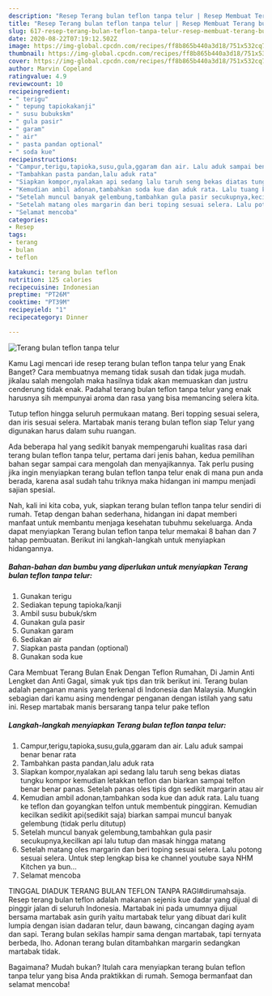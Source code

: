 ```yaml
---
description: "Resep Terang bulan teflon tanpa telur | Resep Membuat Terang bulan teflon tanpa telur Yang Paling Enak"
title: "Resep Terang bulan teflon tanpa telur | Resep Membuat Terang bulan teflon tanpa telur Yang Paling Enak"
slug: 617-resep-terang-bulan-teflon-tanpa-telur-resep-membuat-terang-bulan-teflon-tanpa-telur-yang-paling-enak
date: 2020-08-22T07:19:12.502Z
image: https://img-global.cpcdn.com/recipes/ff8b865b440a3d18/751x532cq70/terang-bulan-teflon-tanpa-telur-foto-resep-utama.jpg
thumbnail: https://img-global.cpcdn.com/recipes/ff8b865b440a3d18/751x532cq70/terang-bulan-teflon-tanpa-telur-foto-resep-utama.jpg
cover: https://img-global.cpcdn.com/recipes/ff8b865b440a3d18/751x532cq70/terang-bulan-teflon-tanpa-telur-foto-resep-utama.jpg
author: Marvin Copeland
ratingvalue: 4.9
reviewcount: 10
recipeingredient:
- " terigu"
- " tepung tapiokakanji"
- " susu bubukskm"
- " gula pasir"
- " garam"
- " air"
- " pasta pandan optional"
- " soda kue"
recipeinstructions:
- "Campur,terigu,tapioka,susu,gula,ggaram dan air. Lalu aduk sampai benar benar rata"
- "Tambahkan pasta pandan,lalu aduk rata"
- "Siapkan kompor,nyalakan api sedang lalu taruh seng bekas diatas tungku kompor kemudian letakkan teflon dan biarkan sampai telfon benar benar panas. Setelah panas oles tipis dgn sedikit margarin atau air"
- "Kemudian ambil adonan,tambahkan soda kue dan aduk rata. Lalu tuang ke teflon dan goyangkan telfon untuk membentuk pinggiran. Kemudian kecilkan sedikit api(sedikit saja) biarkan sampai muncul banyak gelembung (tidak perlu ditutup)"
- "Setelah muncul banyak gelembung,tambahkan gula pasir secukupnya,kecilkan api lalu tutup dan masak hingga matang"
- "Setelah matang oles margarin dan beri toping sesuai selera. Lalu potong sesuai selera. Untuk step lengkap bisa ke channel youtube saya NHM Kitchen ya bun..."
- "Selamat mencoba"
categories:
- Resep
tags:
- terang
- bulan
- teflon

katakunci: terang bulan teflon 
nutrition: 125 calories
recipecuisine: Indonesian
preptime: "PT26M"
cooktime: "PT39M"
recipeyield: "1"
recipecategory: Dinner

---
```



![Terang bulan teflon tanpa telur](https://img-global.cpcdn.com/recipes/ff8b865b440a3d18/751x532cq70/terang-bulan-teflon-tanpa-telur-foto-resep-utama.jpg)

Kamu Lagi mencari ide resep terang bulan teflon tanpa telur yang Enak Banget? Cara membuatnya memang tidak susah dan tidak juga mudah. jikalau salah mengolah maka hasilnya tidak akan memuaskan dan justru cenderung tidak enak. Padahal terang bulan teflon tanpa telur yang enak harusnya sih mempunyai aroma dan rasa yang bisa memancing selera kita.

Tutup teflon hingga seluruh permukaan matang. Beri topping sesuai selera, dan iris sesuai selera. Martabak manis terang bulan teflon siap Telur yang digunakan harus dalam suhu ruangan.

Ada beberapa hal yang sedikit banyak mempengaruhi kualitas rasa dari terang bulan teflon tanpa telur, pertama dari jenis bahan, kedua pemilihan bahan segar sampai cara mengolah dan menyajikannya. Tak perlu pusing jika ingin menyiapkan terang bulan teflon tanpa telur enak di mana pun anda berada, karena asal sudah tahu triknya maka hidangan ini mampu menjadi sajian spesial.


Nah, kali ini kita coba, yuk, siapkan terang bulan teflon tanpa telur sendiri di rumah. Tetap dengan bahan sederhana, hidangan ini dapat memberi manfaat untuk membantu menjaga kesehatan tubuhmu sekeluarga. Anda dapat menyiapkan Terang bulan teflon tanpa telur memakai 8 bahan dan 7 tahap pembuatan. Berikut ini langkah-langkah untuk menyiapkan hidangannya.

<!--inarticleads1-->

##### Bahan-bahan dan bumbu yang diperlukan untuk menyiapkan Terang bulan teflon tanpa telur:

1. Gunakan  terigu
1. Sediakan  tepung tapioka/kanji
1. Ambil  susu bubuk/skm
1. Gunakan  gula pasir
1. Gunakan  garam
1. Sediakan  air
1. Siapkan  pasta pandan (optional)
1. Gunakan  soda kue


Cara Membuat Terang Bulan Enak Dengan Teflon Rumahan, Di Jamin Anti Lengket dan Anti Gagal, simak yuk tips dan trik berikut ini. Terang bulan adalah penganan manis yang terkenal di Indonesia dan Malaysia. Mungkin sebagian dari kamu asing mendengar penganan dengan istilah yang satu ini. Resep martabak manis bersarang tanpa telur pake teflon 

<!--inarticleads2-->

##### Langkah-langkah menyiapkan Terang bulan teflon tanpa telur:

1. Campur,terigu,tapioka,susu,gula,ggaram dan air. Lalu aduk sampai benar benar rata
1. Tambahkan pasta pandan,lalu aduk rata
1. Siapkan kompor,nyalakan api sedang lalu taruh seng bekas diatas tungku kompor kemudian letakkan teflon dan biarkan sampai telfon benar benar panas. Setelah panas oles tipis dgn sedikit margarin atau air
1. Kemudian ambil adonan,tambahkan soda kue dan aduk rata. Lalu tuang ke teflon dan goyangkan telfon untuk membentuk pinggiran. Kemudian kecilkan sedikit api(sedikit saja) biarkan sampai muncul banyak gelembung (tidak perlu ditutup)
1. Setelah muncul banyak gelembung,tambahkan gula pasir secukupnya,kecilkan api lalu tutup dan masak hingga matang
1. Setelah matang oles margarin dan beri toping sesuai selera. Lalu potong sesuai selera. Untuk step lengkap bisa ke channel youtube saya NHM Kitchen ya bun...
1. Selamat mencoba


TINGGAL DIADUK TERANG BULAN TEFLON TANPA RAGI#dirumahsaja. Resep terang bulan teflon adalah makanan sejenis kue dadar yang dijual di pinggir jalan di seluruh Indonesia. Martabak ini pada umumnya dijual bersama martabak asin gurih yaitu martabak telur yang dibuat dari kulit lumpia dengan isian dadaran telur, daun bawang, cincangan daging ayam dan sapi. Terang bulan sekilas hampir sama dengan martabak, tapi ternyata berbeda, lho. Adonan terang bulan ditambahkan margarin sedangkan martabak tidak. 

Bagaimana? Mudah bukan? Itulah cara menyiapkan terang bulan teflon tanpa telur yang bisa Anda praktikkan di rumah. Semoga bermanfaat dan selamat mencoba!
